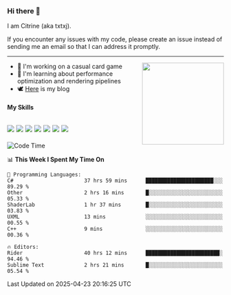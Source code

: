 ### Hi there 👋

I am Citrine (aka txtxj).

If you encounter any issues with my code, please create an issue instead of sending me an email so that I can address it promptly.

---

<img align="right" height="190" src="http://github-profile-summary-cards.vercel.app/api/cards/stats?username=txtxj&theme=vue">

- 🌱 I'm working on a casual card game
- 📖 I'm learning about performance optimization and rendering pipelines
- 🕊️ [Here](https://txtxj.top) is my blog

#### My Skills

![](https://img.shields.io/badge/Unity-000000?logo=unity&logoColor=fff)
![](https://img.shields.io/badge/C%23-239120?logo=csharp&logoColor=fff)
![](https://img.shields.io/badge/Python-3e74a2?logo=python&logoColor=fff)
![](https://img.shields.io/badge/C++-65318e?logo=cplusplus&logoColor=fff)
![](https://img.shields.io/badge/Vue-4FC08D?logo=vuedotjs&logoColor=fff)
![](https://img.shields.io/badge/Blender-f5792a?logo=blender&logoColor=fff)
![](https://img.shields.io/badge/MS%20SQL-cc2927?logo=microsoftsqlserver&logoColor=fff)
---

<!--START_SECTION:waka-->
![Code Time](http://img.shields.io/badge/Code%20Time-2%2C776%20hrs%2028%20mins-blue)

📊 **This Week I Spent My Time On** 

```text
💬 Programming Languages: 
C#                       37 hrs 59 mins      ██████████████████████░░░   89.29 % 
Other                    2 hrs 16 mins       █░░░░░░░░░░░░░░░░░░░░░░░░   05.33 % 
ShaderLab                1 hr 37 mins        █░░░░░░░░░░░░░░░░░░░░░░░░   03.83 % 
UXML                     13 mins             ░░░░░░░░░░░░░░░░░░░░░░░░░   00.55 % 
C++                      9 mins              ░░░░░░░░░░░░░░░░░░░░░░░░░   00.36 % 

🔥 Editors: 
Rider                    40 hrs 12 mins      ████████████████████████░   94.46 % 
Sublime Text             2 hrs 21 mins       █░░░░░░░░░░░░░░░░░░░░░░░░   05.54 % 
```


 Last Updated on 2025-04-23 20:16:25 UTC
<!--END_SECTION:waka-->
